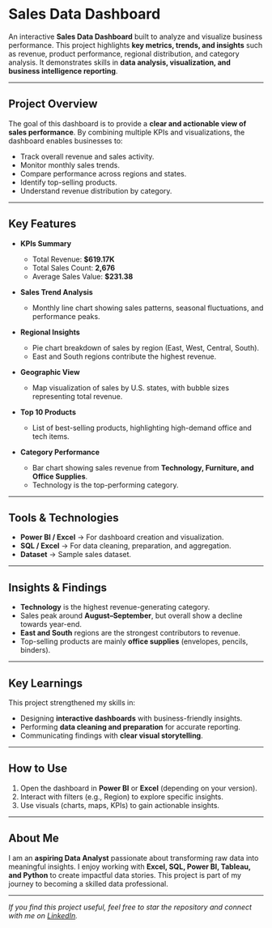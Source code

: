 #  Sales Data Dashboard  

An interactive **Sales Data Dashboard** built to analyze and visualize business performance. This project highlights **key metrics, trends, and insights** such as revenue, product performance, regional distribution, and category analysis. It demonstrates skills in **data analysis, visualization, and business intelligence reporting**.  

---

##  Project Overview  
The goal of this dashboard is to provide a **clear and actionable view of sales performance**. By combining multiple KPIs and visualizations, the dashboard enables businesses to:  
- Track overall revenue and sales activity.  
- Monitor monthly sales trends.  
- Compare performance across regions and states.  
- Identify top-selling products.  
- Understand revenue distribution by category.  

---

##  Key Features  
- **KPIs Summary**  
  - Total Revenue: **$619.17K**  
  - Total Sales Count: **2,676**  
  - Average Sales Value: **$231.38**  

- **Sales Trend Analysis**  
  - Monthly line chart showing sales patterns, seasonal fluctuations, and performance peaks.  

- **Regional Insights**  
  - Pie chart breakdown of sales by region (East, West, Central, South).  
  - East and South regions contribute the highest revenue.  

- **Geographic View**  
  - Map visualization of sales by U.S. states, with bubble sizes representing total revenue.  

- **Top 10 Products**  
  - List of best-selling products, highlighting high-demand office and tech items.  

- **Category Performance**  
  - Bar chart showing sales revenue from **Technology, Furniture, and Office Supplies**.  
  - Technology is the top-performing category.  

---

##  Tools & Technologies  
- **Power BI / Excel** → For dashboard creation and visualization.  
- **SQL / Excel** → For data cleaning, preparation, and aggregation.  
- **Dataset** → Sample sales dataset.  

---

##  Insights & Findings  
- **Technology** is the highest revenue-generating category.  
- Sales peak around **August–September**, but overall show a decline towards year-end.  
- **East and South** regions are the strongest contributors to revenue.  
- Top-selling products are mainly **office supplies** (envelopes, pencils, binders).  

---

##  Key Learnings  
This project strengthened my skills in:  
- Designing **interactive dashboards** with business-friendly insights.  
- Performing **data cleaning and preparation** for accurate reporting.  
- Communicating findings with **clear visual storytelling**.  

---

##  How to Use  
1. Open the dashboard in **Power BI** or **Excel** (depending on your version).  
2. Interact with filters (e.g., Region) to explore specific insights.  
3. Use visuals (charts, maps, KPIs) to gain actionable insights.  

---

##  About Me  
I am an **aspiring Data Analyst** passionate about transforming raw data into meaningful insights. I enjoy working with **Excel, SQL, Power BI, Tableau, and Python** to create impactful data stories. This project is part of my journey to becoming a skilled data professional.  

---

 *If you find this project useful, feel free to star  the repository and connect with me on [LinkedIn](https://www.linkedin.com/in/nifemi-psalm-5340b8378/).* 
